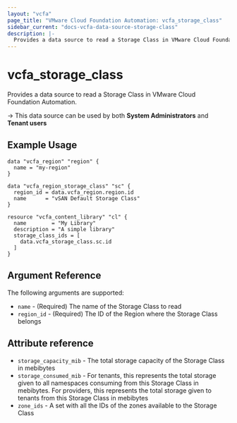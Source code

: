 ```yaml
---
layout: "vcfa"
page_title: "VMware Cloud Foundation Automation: vcfa_storage_class"
sidebar_current: "docs-vcfa-data-source-storage-class"
description: |-
  Provides a data source to read a Storage Class in VMware Cloud Foundation Automation.
---
```


# vcfa\_storage\_class

Provides a data source to read a Storage Class in VMware Cloud Foundation Automation.

-> This data source can be used by both **System Administrators** and **Tenant users**

## Example Usage

```hcl
data "vcfa_region" "region" {
  name = "my-region"
}

data "vcfa_region_storage_class" "sc" {
  region_id = data.vcfa_region.region.id
  name      = "vSAN Default Storage Class"
}

resource "vcfa_content_library" "cl" {
  name        = "My Library"
  description = "A simple library"
  storage_class_ids = [
    data.vcfa_storage_class.sc.id
  ]
}
```

## Argument Reference

The following arguments are supported:

* `name` - (Required) The name of the Storage Class to read
* `region_id` - (Required) The ID of the Region where the Storage Class belongs

## Attribute reference

* `storage_capacity_mib` - The total storage capacity of the Storage Class in mebibytes
* `storage_consumed_mib` - For tenants, this represents the total storage given to all namespaces consuming from this
  Storage Class in mebibytes. For providers, this represents the total storage given to tenants from this Storage Class
  in mebibytes
* `zone_ids` - A set with all the IDs of the zones available to the Storage Class